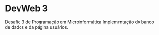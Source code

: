 # DevWeb 3
 Desafio 3 de Programação em Microinformática
 Implementação do banco de dados e da página usuários.
